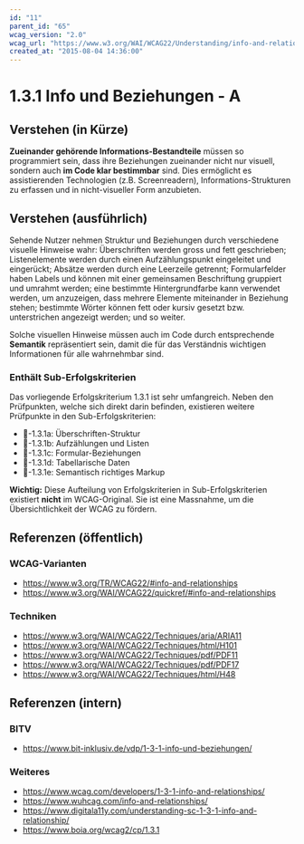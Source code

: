 ```yaml
---
id: "11"
parent_id: "65"
wcag_version: "2.0"
wcag_url: "https://www.w3.org/WAI/WCAG22/Understanding/info-and-relationships.html"
created_at: "2015-08-04 14:36:00"
---
```


# 1.3.1 Info und Beziehungen - A

## Verstehen (in Kürze)

**Zueinander gehörende Informations-Bestandteile** müssen so programmiert sein, dass ihre Beziehungen zueinander nicht nur visuell, sondern auch **im Code klar bestimmbar** sind. Dies ermöglicht es assistierenden Technologien (z.B. Screenreadern), Informations-Strukturen zu erfassen und in nicht-visueller Form anzubieten.

## Verstehen (ausführlich)

Sehende Nutzer nehmen Struktur und Beziehungen durch verschiedene visuelle Hinweise wahr: Überschriften werden gross und fett geschrieben; Listenelemente werden durch einen Aufzählungspunkt eingeleitet und eingerückt; Absätze werden durch eine Leerzeile getrennt; Formularfelder haben Labels und können mit einer gemeinsamen Beschriftung gruppiert und umrahmt werden; eine bestimmte Hintergrundfarbe kann verwendet werden, um anzuzeigen, dass mehrere Elemente miteinander in Beziehung stehen; bestimmte Wörter können fett oder kursiv gesetzt bzw. unterstrichen angezeigt werden; und so weiter.

Solche visuellen Hinweise müssen auch im Code durch entsprechende **Semantik** repräsentiert sein, damit die für das Verständnis wichtigen Informationen für alle wahrnehmbar sind.

### Enthält Sub-Erfolgskriterien

Das vorliegende Erfolgskriterium 1.3.1 ist sehr umfangreich. Neben den Prüfpunkten, welche sich direkt darin befinden, existieren weitere Prüfpunkte in den Sub-Erfolgskriterien:

- 📜-1.3.1a: Überschriften-Struktur
- 📜-1.3.1b: Aufzählungen und Listen
- 📜-1.3.1c: Formular-Beziehungen
- 📜-1.3.1d: Tabellarische Daten
- 📜-1.3.1e: Semantisch richtiges Markup

**Wichtig:** Diese Aufteilung von Erfolgskriterien in Sub-Erfolgskriterien existiert **nicht** im WCAG-Original. Sie ist eine Massnahme, um die Übersichtlichkeit der WCAG zu fördern.

## Referenzen (öffentlich)

### WCAG-Varianten
- <https://www.w3.org/TR/WCAG22/#info-and-relationships>
- <https://www.w3.org/WAI/WCAG22/quickref/#info-and-relationships>

### Techniken
- <https://www.w3.org/WAI/WCAG22/Techniques/aria/ARIA11>
- <https://www.w3.org/WAI/WCAG22/Techniques/html/H101>
- <https://www.w3.org/WAI/WCAG22/Techniques/pdf/PDF11>
- <https://www.w3.org/WAI/WCAG22/Techniques/pdf/PDF17>
- <https://www.w3.org/WAI/WCAG22/Techniques/html/H48>

## Referenzen (intern)

### BITV
- <https://www.bit-inklusiv.de/vdp/1-3-1-info-und-beziehungen/>

### Weiteres
- <https://www.wcag.com/developers/1-3-1-info-and-relationships/>
- <https://www.wuhcag.com/info-and-relationships/>
- <https://www.digitala11y.com/understanding-sc-1-3-1-info-and-relationship/>
- <https://www.boia.org/wcag2/cp/1.3.1>